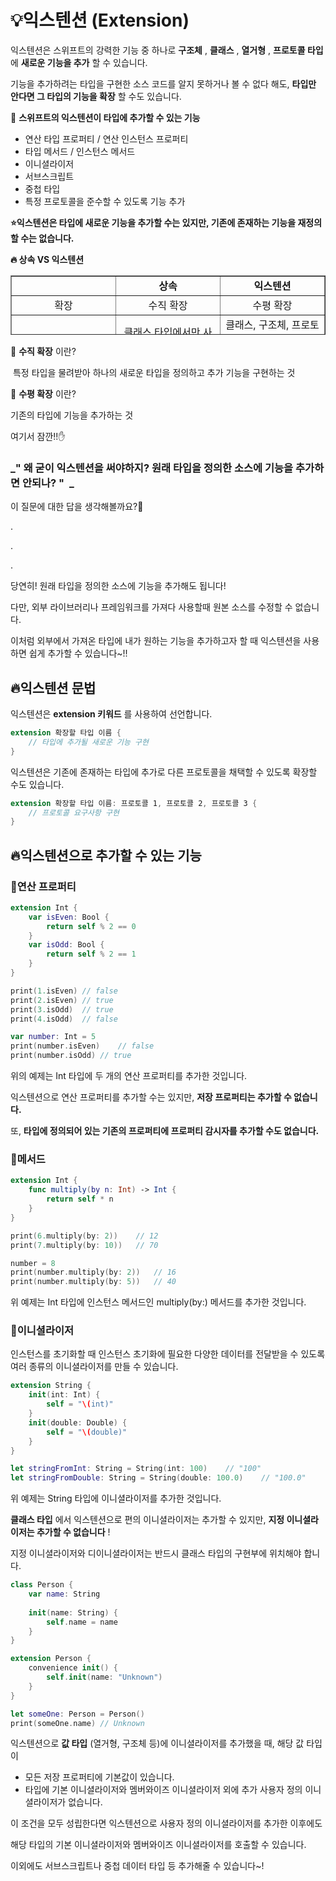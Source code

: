 # 💡익스텐션 (Extension)

익스텐션은 스위프트의 강력한 기능 중 하나로 **구조체** , **클래스** , **열거형** , **프로토콜 타입** 에 **새로운 기능을 추가** 할 수 있습니다.

기능을 추가하려는 타입을 구현한 소스 코드를 알지 못하거나 볼 수 없다 해도, **타입만 안다면 그 타입의 기능을 확장** 할 수도 있습니다.

📍 **스위프트의 익스텐션이 타입에 추가할 수 있는 기능**

-   연산 타입 프로퍼티 / 연산 인스턴스 프로퍼티
-   타입 메서드 / 인스턴스 메서드
-   이니셜라이저
-   서브스크립트
-   중첩 타입
-   특정 프로토콜을 준수할 수 있도록 기능 추가

**⭐️익스텐션은 타입에 새로운 기능을 추가할 수는 있지만, 기존에 존재하는 기능을 재정의할 수는 없습니다.**

**🔥 상속 VS 익스텐션**

<table style="border-collapse: collapse; width: 100%; height: 95px;" border="1" data-ke-style="style1"><tbody><tr style="height: 19px;"><td style="width: 33.333333333333336%; height: 19px; text-align: center;">&nbsp;</td><td style="width: 33.333333333333336%; height: 19px; text-align: center;"><b>상속</b></td><td style="width: 33.333333333333336%; height: 19px; text-align: center;"><b>익스텐션</b></td></tr><tr style="height: 19px;"><td style="width: 33.333333333333336%; height: 19px; text-align: center;">확장</td><td style="width: 33.333333333333336%; height: 19px; text-align: center;">수직 확장</td><td style="width: 33.333333333333336%; height: 19px; text-align: center;">수평 확장</td></tr><tr style="height: 38px;"><td style="width: 33.333333333333336%; height: 38px; text-align: center;">사용</td><td style="width: 33.333333333333336%; height: 38px; text-align: center;">클래스 타입에서만 사용</td><td style="width: 33.333333333333336%; height: 38px; text-align: center;">클래스, 구조체, 프로토콜, 제네릭 등 모든 타입에서 사용</td></tr><tr style="height: 19px;"><td style="width: 33.333333333333336%; height: 19px; text-align: center;">재정의</td><td style="width: 33.333333333333336%; height: 19px; text-align: center;">재정의 가능</td><td style="width: 33.333333333333336%; height: 19px; text-align: center;">재정의 불가</td></tr></tbody></table>

📌 **수직 확장** 이란?

 특정 타입을 물려받아 하나의 새로운 타입을 정의하고 추가 기능을 구현하는 것

📌 **수평 확장** 이란?

기존의 타입에 기능을 추가하는 것

여기서 잠깐!!✋

### _" 왜 굳이 익스텐션을 써야하지? 원래 타입을 정의한 소스에 기능을 추가하면 안되나? "  _

이 질문에 대한 답을 생각해볼까요?🧐

.

.

.

당연히! 원래 타입을 정의한 소스에 기능을 추가해도 됩니다!

다만, 외부 라이브러리나 프레임워크를 가져다 사용할때 원본 소스를 수정할 수 없습니다.

이처럼 외부에서 가져온 타입에 내가 원하는 기능을 추가하고자 할 때 익스텐션을 사용하면 쉽게 추가할 수 있습니다~!!

## **🔥익스텐션 문법**

익스텐션은 **extension 키워드** 를 사용하여 선언합니다.

```Swift
extension 확장할 타입 이름 {
	// 타입에 추가될 새로운 기능 구현
}
```

익스텐션은 기존에 존재하는 타입에 추가로 다른 프로토콜을 채택할 수 있도록 확장할 수도 있습니다.

```Swift
extension 확장할 타입 이름: 프로토콜 1, 프로토콜 2, 프로토콜 3 {
	// 프로토콜 요구사항 구현
}
```

## **🔥익스텐션으로 추가할 수 있는 기능**

### 📍연산 프로퍼티

```Swift
extension Int {
    var isEven: Bool {
        return self % 2 == 0
    }
    var isOdd: Bool {
        return self % 2 == 1
    }
}

print(1.isEven) // false
print(2.isEven) // true
print(3.isOdd)  // true
print(4.isOdd)  // false

var number: Int = 5
print(number.isEven)    // false
print(number.isOdd) // true
```

위의 예제는 Int 타입에 두 개의 연산 프로퍼티를 추가한 것입니다.

익스텐션으로 연산 프로퍼티를 추가할 수는 있지만, **저장 프로퍼티는 추가할 수 없습니다.**

또, **타입에 정의되어 있는 기존의 프로퍼티에 프로퍼티 감시자를 추가할 수도 없습니다.**

### 📍메서드

```Swift
extension Int {
    func multiply(by n: Int) -> Int {
        return self * n
    }
}

print(6.multiply(by: 2))    // 12
print(7.multiply(by: 10))   // 70

number = 8
print(number.multiply(by: 2))   // 16
print(number.multiply(by: 5))   // 40

```

위 예제는 Int 타입에 인스턴스 메서드인 multiply(by:) 메서드를 추가한 것입니다.

### 📍이니셜라이저

인스턴스를 초기화할 때 인스턴스 초기화에 필요한 다양한 데이터를 전달받을 수 있도록 여러 종류의 이니셜라이저를 만들 수 있습니다.

```Swift
extension String {
    init(int: Int) {
        self = "\(int)"
    }
    init(double: Double) {
        self = "\(double)"
    }
}

let stringFromInt: String = String(int: 100)    // "100"
let stringFromDouble: String = String(double: 100.0)    // "100.0"
```

위 예제는 String 타입에 이니셜라이저를 추가한 것입니다.

**클래스 타입** 에서 익스텐션으로 편의 이니셜라이저는 추가할 수 있지만, **지정 이니셜라이저는 추가할 수 없습니다** !

지정 이니셜라이저와 디이니셜라이저는 반드시 클래스 타입의 구현부에 위치해야 합니다.

```Swift
class Person {
    var name: String
    
    init(name: String) {
        self.name = name
    }
}

extension Person {
    convenience init() {
        self.init(name: "Unknown")
    }
}

let someOne: Person = Person()
print(someOne.name) // Unknown

```

익스텐션으로 **값 타입** (열거형, 구조체 등)에 이니셜라이저를 추가했을 때, 해당 값 타입이

-   모든 저장 프로퍼티에 기본값이 있습니다.
-   타입에 기본 이니셜라이저와 멤버와이즈 이니셜라이저 외에 추가 사용자 정의 이니셜라이저가 없습니다.

이 조건을 모두 성립한다면 익스텐션으로 사용자 정의 이니셜라이저를 추가한 이후에도

해당 타입의 기본 이니셜라이저와 멤버와이즈 이니셜라이저를 호출할 수 있습니다.

이외에도 서브스크립트나 중첩 데이터 타입 등 추가해줄 수 있습니다~!
